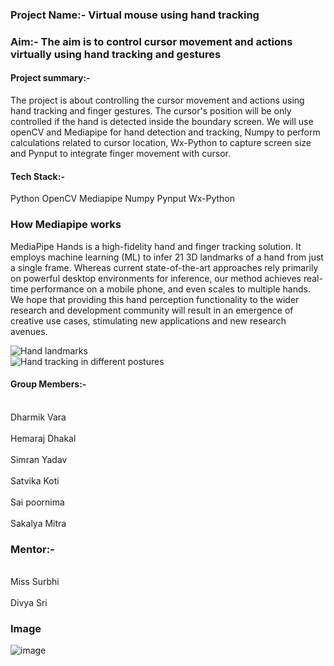 ### Project Name:- Virtual mouse using hand tracking

### Aim:- The aim is to control cursor movement and actions virtually using hand tracking and gestures

#### Project summary:- 
The project is about controlling the cursor movement and actions using hand tracking and finger gestures. The cursor's position will be only controlled if the hand is detected inside the boundary screen. We will use openCV and Mediapipe for hand detection and tracking, Numpy to perform calculations related to cursor location, Wx-Python to capture screen size and Pynput to integrate finger movement with cursor.

#### Tech Stack:-
Python
OpenCV
Mediapipe
Numpy
Pynput
Wx-Python

### How Mediapipe works
MediaPipe Hands is a high-fidelity hand and finger tracking solution. It employs machine learning (ML) to infer 21 3D landmarks of a hand from just a single frame. Whereas current state-of-the-art approaches rely primarily on powerful desktop environments for inference, our method achieves real-time performance on a mobile phone, and even scales to multiple hands. We hope that providing this hand perception functionality to the wider research and development community will result in an emergence of creative use cases, stimulating new applications and new research avenues.<br>

![Hand landmarks](https://google.github.io/mediapipe/images/mobile/hand_landmarks.png)<br>
![Hand tracking in different postures](https://google.github.io/mediapipe/images/mobile/hand_crops.png)<br>

#### Group Members:-
<br> Dharmik Vara</br>
<br> Hemaraj Dhakal</br>
<br> Simran Yadav</br>
<br> Satvika Koti</br>
<br> Sai poornima</br>
<br> Sakalya Mitra</br>

### Mentor:-
<br>Miss Surbhi</br>
<br>Divya Sri</br>

### Image

![image](https://user-images.githubusercontent.com/65659902/124559895-eb89d100-de5b-11eb-83a5-ae23c3c9da3d.png)


